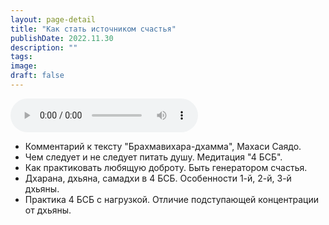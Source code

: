 ```yaml
---
layout: page-detail
title: "Как стать источником счастья"
publishDate: 2022.11.30
description: ""
tags:
image:
draft: false
---
```


<audio title="2022.11.30 - Как стать источником счастья.mp3" src="https://filer-api.advayta.org/v1.0/public/files/75256" controls=""></audio>

* Комментарий к тексту "Брахмавихара-дхамма", Махаси Саядо.
* Чем следует и не следует питать душу. Медитация "4 БСБ".
* Как практиковать любящую доброту. Быть генератором счастья.
* Дхарана, дхьяна, самадхи в 4 БСБ. Особенности 1-й, 2-й, 3-й дхьяны.
* Практика 4 БСБ с нагрузкой. Отличие подступающей концентрации от дхьяны.

  
